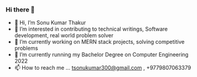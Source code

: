 ### Hi there 👋

<!--
**codesonu1/codesonu1** is a ✨ _special_ ✨ repository because its `README.md` (this file) appears on your GitHub profile.
  
- [test][youtube]
[youtube]: https://youtube.com

LINKS
- [Facebook][facebook]  
[facebook]: https://facebook.com/tsonukumar300

Here are some ideas to get you started:

- 🔭 ’m currently working on ...
- 🌱 I’m currently learning ...
- 👯 I’m looking to collaborate on ...
- 🤔 I’m looking for help with ...
- 💬 Ask me about ...
- 📫 How to reach me: ...
- 😄 Pronouns: ...
- ⚡ Fun fact: ...
-->
- 👋 Hi, I’m Sonu Kumar Thakur
- 👀 I’m interested in contributing to technical writings, Software development, real world problem solver
- 🌱 I’m currently working on MERN stack projects, solving competitive problems
- 🌱 I’m currently running my Bachelor Degree on Computer Engineering 2022 
- 📫 How to reach me ... tsonukumar300@gmail.com , +9779807063379



